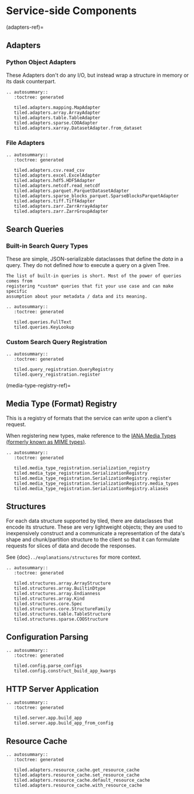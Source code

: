# Service-side Components

(adapters-ref)=
## Adapters

### Python Object Adapters

These Adapters don't do any I/O, but instead wrap a structure in memory
or its dask counterpart.

```{eval-rst}
.. autosummary::
   :toctree: generated

   tiled.adapters.mapping.MapAdapter
   tiled.adapters.array.ArrayAdapter
   tiled.adapters.table.TableAdapter
   tiled.adapters.sparse.COOAdapter
   tiled.adapters.xarray.DatasetAdapter.from_dataset
```

### File Adapters

```{eval-rst}
.. autosummary::
   :toctree: generated

   tiled.adapters.csv.read_csv
   tiled.adapters.excel.ExcelAdapter
   tiled.adapters.hdf5.HDF5Adapter
   tiled.adapters.netcdf.read_netcdf
   tiled.adapters.parquet.ParquetDatasetAdapter
   tiled.adapters.sparse_blocks_parquet.SparseBlocksParquetAdapter
   tiled.adapters.tiff.TiffAdapter
   tiled.adapters.zarr.ZarrArrayAdapter
   tiled.adapters.zarr.ZarrGroupAdapter
```

## Search Queries

### Built-in Search Query Types

These are simple, JSON-serializable dataclasses that define the *data*
in a query. They do not defined *how* to execute a query on a given Tree.

```{note}
The list of built-in queries is short. Most of the power of queries comes from
registering *custom* queries that fit your use case and can make specific
assumption about your metadata / data and its meaning.
```

```{eval-rst}
.. autosummary::
   :toctree: generated

   tiled.queries.FullText
   tiled.queries.KeyLookup
```

### Custom Search Query Registration

```{eval-rst}
.. autosummary::
   :toctree: generated

   tiled.query_registration.QueryRegistry
   tiled.query_registration.register
```

(media-type-registry-ref)=
## Media Type (Format) Registry

This is a registry of formats that the service can *write* upon a client's request.

When registering new types, make reference to the
[IANA Media Types (formerly known as MIME types)](https://www.iana.org/assignments/media-types/media-types.xhtml).

```{eval-rst}
.. autosummary::
   :toctree: generated

   tiled.media_type_registration.serialization_registry
   tiled.media_type_registration.SerializationRegistry
   tiled.media_type_registration.SerializationRegistry.register
   tiled.media_type_registration.SerializationRegistry.media_types
   tiled.media_type_registration.SerializationRegistry.aliases
```

## Structures

For each data structure supported by tiled, there are dataclasses that encode
its structure.  These are very lightweight objects; they are used to
inexpensively construct and a communicate a representation of the data's
shape and chunk/partition structure to the client so that it can formulate
requests for slices of data and decode the responses.

See {doc}`../explanations/structures` for more context.

```{eval-rst}
.. autosummary::
   :toctree: generated

   tiled.structures.array.ArrayStructure
   tiled.structures.array.BuiltinDtype
   tiled.structures.array.Endianness
   tiled.structures.array.Kind
   tiled.structures.core.Spec
   tiled.structures.core.StructureFamily
   tiled.structures.table.TableStructure
   tiled.structures.sparse.COOStructure
```

## Configuration Parsing

```{eval-rst}
.. autosummary::
   :toctree: generated

   tiled.config.parse_configs
   tiled.config.construct_build_app_kwargs
```
## HTTP Server Application

```{eval-rst}
.. autosummary::
   :toctree: generated

   tiled.server.app.build_app
   tiled.server.app.build_app_from_config
```

## Resource Cache

```{eval-rst}
.. autosummary::
   :toctree: generated

   tiled.adapters.resource_cache.get_resource_cache
   tiled.adapters.resource_cache.set_resource_cache
   tiled.adapters.resource_cache.default_resource_cache
   tiled.adapters.resource_cache.with_resource_cache
```
